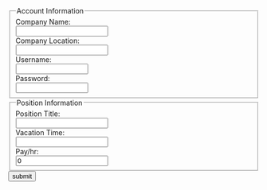 <html>
<form action="http://example.com/company.php" method="get">
<fieldset>
<legend>
Account Information
</legend>
<label>Company Name:<br />
<input type="text" name="company"></label>
<br />
<label>Company Location: <br /><input type="text" name="location"></label><br />
<label>Username:<br /><input type="text" name="username" size="15" maxlength="25"></label><br />
<label>Password: <br /> <input type="password" name="password" size="15" maxlength="30"></label>
</fieldset>

<fieldset>
<legend>Position Information</legend>
<label>Position Title:<br /><input type="text" name="title" maxlength="30"></label><br />
<label>Vacation Time:<br /><input type="number" name="time"></label><br />
<label>Pay/hr:<br /><input type="number" name="price" min="0" value="0" step="any"></label><br />

</fieldset>
<input type="submit" value="submit" />

</form>
</html>
